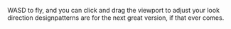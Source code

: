 WASD to fly, and you can click and drag the viewport to adjust your look direction
designpatterns are for the next great version, if that ever comes.
